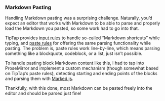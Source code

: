 ### Markdown Pasting

Handling Markdown pasting was a surprising challenge. Naturally, you’d expect an editor that works with Markdown to be able to parse and properly load the Markdown you pasted, so some work had to go into that.

TipTap provides [input rules](https://tiptap.dev/guide/custom-extensions/#input-rules) to handle so-called “Markdown shortcuts” while typing, and [paste rules](https://tiptap.dev/guide/custom-extensions/#paste-rules) for offering the same parsing functionality while pasting. The problem is, paste rules work line-by-line, which means parsing something like a blockquote, codeblock, or a list, just isn’t possible.

To handle pasting block Markdown content like this, I had to tap into ProseMirror and implement a custom mechanism (though somewhat based on TipTap’s paste rules), detecting starting and ending points of the blocks and parsing them with [Marked.js](https://marked.js.org/).

Thankfully, with this done, most Markdown can be pasted freely into the editor and should be parsed just fine!